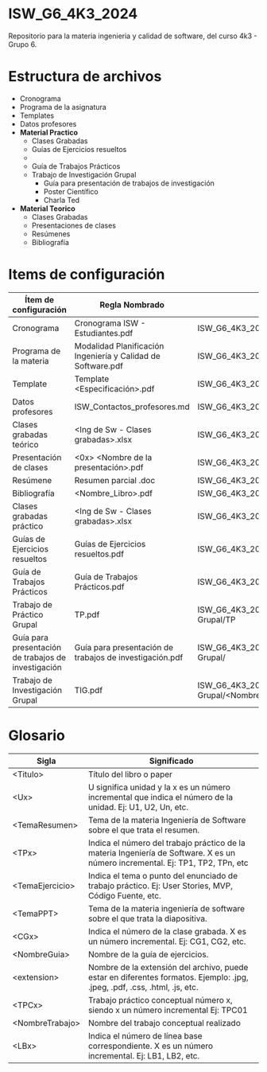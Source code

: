 # ISW_G6_4K3_2024
Repositorio para la materia ingenieria y calidad de software, del curso 4k3 - Grupo 6.

# Estructura de archivos
- Cronograma
- Programa de la asignatura
- Templates
- Datos profesores
- **Material Practico**
  - Clases Grabadas
  - Guías de Ejercicios resueltos
  - <TPx>
  - Guía de Trabajos Prácticos
  - Trabajo de Investigación Grupal
    - Guía para presentación de trabajos de investigación
    - Poster Científico 
    - Charla Ted
- **Material Teorico**
  - Clases Grabadas  
  - Presentaciones de clases
  - Resúmenes
  - Bibliografía
  
# Items de configuración

| Ítem de configuración | Regla Nombrado | Ubicación Física
| ------------ | ------------ | ------------ | 
| Cronograma | Cronograma ISW - Estudiantes.pdf | ISW_G6_4K3_2024 | 
| Programa de la materia | Modalidad Planificación Ingeniería y Calidad de Software.pdf | ISW_G6_4K3_2024 |
| Template | Template <Especificación>.pdf | ISW_G6_4K3_2024/Templates |
| Datos profesores | ISW_Contactos_profesores.md | ISW_G6_4K3_2024 |
| Clases grabadas teórico | <Ing de Sw - Clases grabadas><AAAA>.xlsx | ISW_G6_4K3_2024/Teórico |
| Presentación de clases | <0x> <Nombre de la presentación>.pdf | ISW_G6_4K3_2024/Teórico/Presentación |
| Resúmene | Resumen parcial <X>.doc | ISW_G6_4K3_2024/Teórico/Resúmenes |
| Bibliografía | <Nombre_Libro>.pdf | ISW_G6_4K3_2024/Teórico/Bibliografía/<Nombre_Tema> |
| Clases grabadas práctico | <Ing de Sw - Clases grabadas><AAAA>.xlsx | ISW_G6_4K3_2024/Práctico |
| Guías de Ejercicios resueltos | Guías de Ejercicios resueltos.pdf | ISW_G6_4K3_2024/Práctico | 
| Guía de Trabajos Prácticos | Guía de Trabajos Prácticos.pdf | ISW_G6_4K3_2024/Práctico/Ejercicios Prácticos Grupal | 
| Trabajo de Práctico Grupal | TP<X>.pdf | ISW_G6_4K3_2024/Práctico/Ejercicios Prácticos Grupal/TP<X> | 
| Guía para presentación de trabajos de investigación | Guía para presentación de trabajos de investigación.pdf | ISW_G6_4K3_2024/Práctico/Trabajo de Investigación Grupal/ |
| Trabajo de Investigación Grupal | TIG<X>.pdf | ISW_G6_4K3_2024/Práctico/Trabajo de Investigación Grupal/<Nombre_Tema_TIG> |

# Glosario
| Sigla| Significado |
| ------------ | ------------ |
| \<Titulo\> | Título del libro o paper |
| \<Ux\>|U significa unidad y la x es un número incremental que indica el número de la unidad. Ej: U1, U2, Un, etc. |
| \<TemaResumen\> | Tema de la materia Ingeniería de Software sobre el que trata el resumen. |
| \<TPx\> |Indica el número del trabajo práctico de la materia Ingeniería de Software. X es un número incremental. Ej: TP1, TP2, TPn, etc |
| \<TemaEjercicio\> |Indica el tema o punto del enunciado de trabajo práctico. Ej: User Stories, MVP, Código Fuente, etc.|
| \<TemaPPT\> | Tema de la materia ingeniería de software sobre el que trata la diapositiva. |
| \<CGx\> | 	Indica el número de la clase grabada. X es un número incremental. Ej: CG1, CG2, etc.|
| \<NombreGuia\> | Nombre de la guía de ejercicios. |
| \<extension\> | Nombre de la extensión del archivo, puede estar en diferentes formatos. Ejemplo: .jpg, .jpeg, .pdf, .css, .html, .js, etc. |
| \<TPCx\> | Trabajo práctico conceptual número x, siendo x un número incremental Ej: TPC01 |
| \<NombreTrabajo\> | Nombre del trabajo conceptual realizado|
| \<LBx\> | 	Indica el número de línea base correspondiente. X es un número incremental. Ej: LB1, LB2, etc.|








